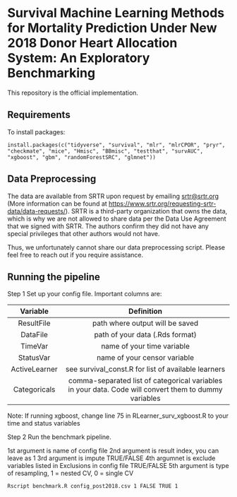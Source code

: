 # Survival Machine Learning Methods for Mortality Prediction Under New 2018 Donor Heart Allocation System: An Exploratory Benchmarking


This repository is the official implementation. 

## Requirements

To install packages:

```setup
install.packages(c("tidyverse", "survival", "mlr", "mlrCPOR", "pryr", "checkmate", "mice", "Hmisc", "BBmisc", "testthat", "survAUC", "xgboost", "gbm", "randomForestSRC", "glmnet"))
```

## Data Preprocessing
The data are available from SRTR upon request by emailing srtr@srtr.org (More information can be found at https://www.srtr.org/requesting-srtr-data/data-requests/). SRTR is a third-party organization that owns the data, which is why we are not allowed to share data per the Data Use Agreement that we signed with SRTR. The authors confirm they did not have any special privileges that other authors would not have.

Thus, we unfortunately cannot share our data preprocessing script. Please feel free to reach out if you require assistance.

## Running the pipeline

Step 1
Set up your config file. Important columns are:

| Variable | Definition |
| :---:   | :---: | 
| ResultFile | path where output will be saved |
| DataFile | path of your data (.Rds format) |
| TimeVar | name of your time variable |
| StatusVar | name of your censor variable |
| ActiveLearner | see survival_const.R for list of available learners |
| Categoricals | comma-separated list of categorical variables in your data. Code will convert them to dummy variables |

Note: If running xgboost, change line 75 in RLearner_surv_xgboost.R to your time and status variables

Step 2
Run the benchmark pipeline.

1st argument is name of config file
2nd argument is result index, you can leave as 1
3rd argument is impute TRUE/FALSE
4th argumnet is exclude variables listed in Exclusions in config file TRUE/FALSE
5th argument is type of resampling, 1 = nested CV, 0 = single CV

```eval
Rscript benchmark.R config_post2018.csv 1 FALSE TRUE 1
```
